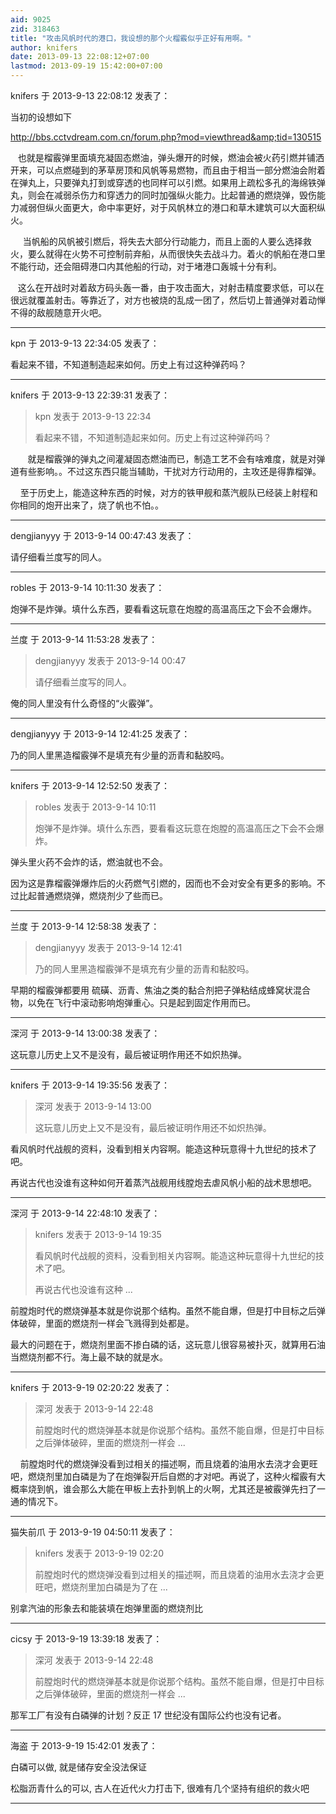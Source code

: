```yaml
---
aid: 9025
zid: 318463
title: "攻击风帆时代的港口，我设想的那个火榴霰似乎正好有用啊。"
author: knifers
date: 2013-09-13 22:08:12+07:00
lastmod: 2013-09-19 15:42:00+07:00
---
```


knifers 于 2013-9-13 22:08:12 发表了：

当初的设想如下

http://bbs.cctvdream.com.cn/forum.php?mod=viewthread&amp;tid=130515

&nbsp; &nbsp;也就是榴霰弹里面填充凝固态燃油，弹头爆开的时候，燃油会被火药引燃并铺洒开来，可以点燃碰到的茅草房顶和风帆等易燃物，而且由于相当一部分燃油会附着在弹丸上，只要弹丸打到或穿透的也同样可以引燃。如果用上疏松多孔的海绵铁弹丸，则会在减弱杀伤力和穿透力的同时加强纵火能力。比起普通的燃烧弹，毁伤能力减弱但纵火面更大，命中率更好，对于风帆林立的港口和草木建筑可以大面积纵火。

&nbsp; &nbsp;&nbsp;&nbsp;当帆船的风帆被引燃后，将失去大部分行动能力，而且上面的人要么选择救火，要么就得在火势不可控制前弃船，从而很快失去战斗力。着火的帆船在港口里不能行动，还会阻碍港口内其他船的行动，对于堵港口轰城十分有利。

&nbsp; &nbsp;这么在开战时对着敌方码头轰一番，由于攻击面大，对射击精度要求低，可以在很远就覆盖射击。等靠近了，对方也被烧的乱成一团了，然后切上普通弹对着动惮不得的敌舰随意开火吧。

---

kpn 于 2013-9-13 22:34:05 发表了：

看起来不错，不知道制造起来如何。历史上有过这种弹药吗？

---

knifers 于 2013-9-13 22:39:31 发表了：

> kpn 发表于 2013-9-13 22:34
>
> 看起来不错，不知道制造起来如何。历史上有过这种弹药吗？

&nbsp; &nbsp;&nbsp; &nbsp; 就是榴霰弹的弹丸之间灌凝固态燃油而已，制造工艺不会有啥难度，就是对弹道有些影响。。不过这东西只能当辅助，干扰对方行动用的，主攻还是得靠榴弹。

&nbsp; &nbsp; 至于历史上，能造这种东西的时候，对方的铁甲舰和蒸汽舰队已经装上射程和你相同的炮开出来了，烧了帆也不怕。。

---

dengjianyyy 于 2013-9-14 00:47:43 发表了：

请仔细看兰度写的同人。

---

robles 于 2013-9-14 10:11:30 发表了：

炮弹不是炸弹。填什么东西，要看看这玩意在炮膛的高温高压之下会不会爆炸。

---

兰度 于 2013-9-14 11:53:28 发表了：

> dengjianyyy 发表于 2013-9-14 00:47
>
> 请仔细看兰度写的同人。

俺的同人里没有什么奇怪的“火霰弹”。

---

dengjianyyy 于 2013-9-14 12:41:25 发表了：

乃的同人里黑造榴霰弹不是填充有少量的沥青和黏胶吗。

---

knifers 于 2013-9-14 12:52:50 发表了：

> robles 发表于 2013-9-14 10:11
>
> 炮弹不是炸弹。填什么东西，要看看这玩意在炮膛的高温高压之下会不会爆炸。

弹头里火药不会炸的话，燃油就也不会。

因为这是靠榴霰弹爆炸后的火药燃气引燃的，因而也不会对安全有更多的影响。不过比起普通燃烧弹，燃烧剂少了些而已。

---

兰度 于 2013-9-14 12:58:38 发表了：

> dengjianyyy 发表于 2013-9-14 12:41
>
> 乃的同人里黑造榴霰弹不是填充有少量的沥青和黏胶吗。

早期的榴霰弹都要用
硫磺、沥青、焦油之类的黏合剂把子弹粘结成蜂窝状混合物，以免在飞行中滚动影响炮弹重心。只是起到固定作用而已。

---

深河 于 2013-9-14 13:00:38 发表了：

这玩意儿历史上又不是没有，最后被证明作用还不如炽热弹。

---

knifers 于 2013-9-14 19:35:56 发表了：

> 深河 发表于 2013-9-14 13:00
>
> 这玩意儿历史上又不是没有，最后被证明作用还不如炽热弹。

看风帆时代战舰的资料，没看到相关内容啊。能造这种玩意得十九世纪的技术了吧。

再说古代也没谁有这种如何开着蒸汽战舰用线膛炮去虐风帆小船的战术思想吧。

---

深河 于 2013-9-14 22:48:10 发表了：

> knifers 发表于 2013-9-14 19:35
>
> 看风帆时代战舰的资料，没看到相关内容啊。能造这种玩意得十九世纪的技术了吧。
>
> 再说古代也没谁有这种 ...

前膛炮时代的燃烧弹基本就是你说那个结构。虽然不能自爆，但是打中目标之后弹体破碎，里面的燃烧剂一样会飞溅得到处都是。

最大的问题在于，燃烧剂里面不掺白磷的话，这玩意儿很容易被扑灭，就算用石油当燃烧剂都不行。海上最不缺的就是水。

---

knifers 于 2013-9-19 02:20:22 发表了：

> 深河 发表于 2013-9-14 22:48
>
> 前膛炮时代的燃烧弹基本就是你说那个结构。虽然不能自爆，但是打中目标之后弹体破碎，里面的燃烧剂一样会 ...

&nbsp; &nbsp; 前膛炮时代的燃烧弹没看到过相关的描述啊，而且烧着的油用水去浇才会更旺吧，燃烧剂里加白磷是为了在炮弹裂开后自燃的才对吧。再说了，这种火榴霰有大概率烧到帆，谁会那么大能在甲板上去扑到帆上的火啊，尤其还是被霰弹先扫了一通的情况下。

---

猫失前爪 于 2013-9-19 04:50:11 发表了：

> knifers 发表于 2013-9-19 02:20
>
> 前膛炮时代的燃烧弹没看到过相关的描述啊，而且烧着的油用水去浇才会更旺吧，燃烧剂里加白磷是为了在 ...

别拿汽油的形象去和能装填在炮弹里面的燃烧剂比

---

cicsy 于 2013-9-19 13:39:18 发表了：

> 深河 发表于 2013-9-14 22:48
>
> 前膛炮时代的燃烧弹基本就是你说那个结构。虽然不能自爆，但是打中目标之后弹体破碎，里面的燃烧剂一样会 ...

那军工厂有没有白磷弹的计划？反正 17 世纪没有国际公约也没有记者。

---

海盗 于 2013-9-19 15:42:01 发表了：

白磷可以做, 就是储存安全没法保证

松脂沥青什么的可以, 古人在近代火力打击下, 很难有几个坚持有组织的救火吧

---
